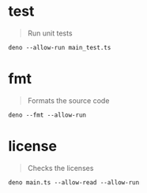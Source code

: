 # test

> Run unit tests

    deno --allow-run main_test.ts

# fmt

> Formats the source code

    deno --fmt --allow-run

# license

> Checks the licenses

    deno main.ts --allow-read --allow-run
